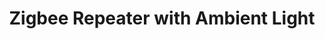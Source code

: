 ---
date_added: 2023-07-11
model: HS2RNL-TY
vendor: Tuya
title: Zigbee Repeater with Ambient Light
category: router
mlink: https://www.heimantech.com/product/?type=detail&id=116
link: https://www.amazon.fr/dp/B096773HNK/
link2: https://www.amazon.es/dp/B096773HNK/
link3: https://www.amazon.com.au/dp/B096773HNK
zigbeemodel: ['TS0901', 'TUYATEC-l8u78xhn']
compatible: zha
---